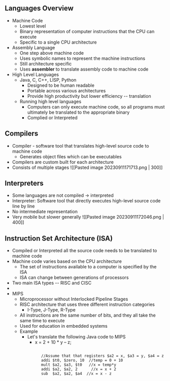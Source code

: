 ## Languages Overview
- Machine Code
	- Lowest level
	- Binary representation of computer instructions that the CPU can execute
	- Specific to a single CPU architecture
- Assembly Language
	- One step above machine code
	- Uses symbolic names to represent the machine instructions
	- Still architecture specific
	- Uses **assembler** to translate assembly code to machine code
- High Level Languages
	- Java, C, C++, LISP, Python
		- Designed to be human readable
		- Portable across various architectures
		- Provide high productivity but lower efficiency -- translation
	- Running high level languages 
		- Computers can only execute machine code, so all programs must ultimately be translated to the appropriate binary
		- Complied or Interpreted

## Compilers
- Compiler - software tool that translates high-level source code to machine code
	- Generates object files which can be executables
- Compilers are custom built for each architecture
- Consists of multiple stages
	 ![[Pasted image 20230911171713.png | 300]]

## Interpreters
- Some languages are not compiled -> interpreted
- Interpreter: Software tool that directly executes high-level source code line by line
- No intermediate representation
- Very mobile but slower generally
![[Pasted image 20230911172046.png | 400]]

## Instruction Set Architecture (ISA)
- Compiled or Interpreted all the source code needs to be translated to machine code
- Machine code varies based on the CPU architecture
	- The set of instructions available to a computer is specified by the ISA
	- ISA can change between generations of processors
- Two main ISA types -- RISC and CISC
- 
- MIPS
	- Microprocessor without Interlocked Pipeline Stages
	- RISC architecture that uses three different instruction categories
		- I-Type, J-Type, R-Type
	- All instructions are the same number of bits, and they all take the same time to execute
	- Used for education in embedded systems
	- Example
		- Let's translate the following Java code to MIPS
			- x = 2 + 10 * y – z;
				```
```
				//Assume that that registers $a2 = x, $a3 = y, $a4 = z
				addi $t0, $zero, 10  //temp = 0 + 10
				mult $a2, $a3, $t0   //x = temp*y
				addi $a2, $a2, 2      //x = x + 2
				sub  $a2, $a2, $a4  //x = x - z
